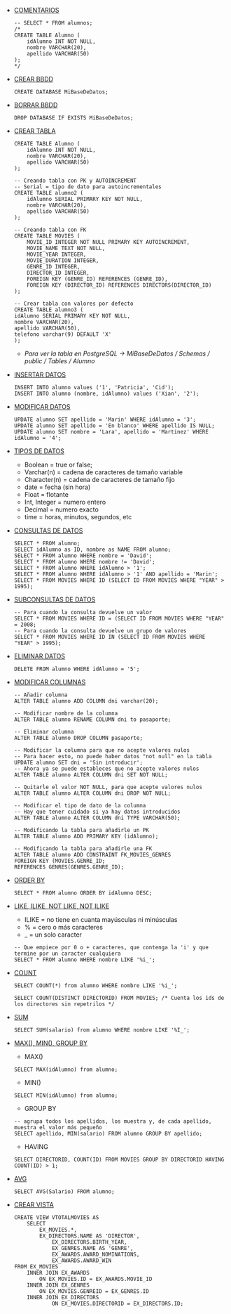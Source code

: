 - [COMENTARIOS]()
	~~~
 	-- SELECT * FROM alumnos;
	/*
  	CREATE TABLE Alumno (
		idAlumno INT NOT NULL,
		nombre VARCHAR(20),
		apellido VARCHAR(50)
	);
	*/
   	~~~
   	
- [CREAR BBDD]()
	~~~
	CREATE DATABASE MiBaseDeDatos;
	~~~
- [BORRAR BBDD]()
	~~~
	DROP DATABASE IF EXISTS MiBaseDeDatos;
	~~~

 - [CREAR TABLA]()
	~~~
	CREATE TABLE Alumno (
		idAlumno INT NOT NULL,
		nombre VARCHAR(20),
		apellido VARCHAR(50)
	);
	~~~
 	~~~
  	-- Creando tabla con PK y AUTOINCREMENT
	-- Serial = tipo de dato para autoincrementales
	CREATE TABLE alumno2 (
		idAlumno SERIAL PRIMARY KEY NOT NULL,
		nombre VARCHAR(20),
		apellido VARCHAR(50)
	);
  	~~~
  	~~~
  	-- Creando tabla con FK
	CREATE TABLE MOVIES (
   		MOVIE_ID INTEGER NOT NULL PRIMARY KEY AUTOINCREMENT,
   		MOVIE_NAME TEXT NOT NULL,
   		MOVIE_YEAR INTEGER,
   		MOVIE_DURATION INTEGER,
   		GENRE_ID INTEGER,
   		DIRECTOR_ID INTEGER,
   		FOREIGN KEY (GENRE_ID) REFERENCES (GENRE_ID),
   		FOREIGN KEY (DIRECTOR_ID) REFERENCES DIRECTORS(DIRECTOR_ID)
	);
  	~~~
  	~~~
   	-- Crear tabla con valores por defecto
	CREATE TABLE alumno3 (
	idAlumno SERIAL PRIMARY KEY NOT NULL,
	nombre VARCHAR(20),
	apellido VARCHAR(50),
	telefono varchar(9) DEFAULT 'X'
	);
	~~~
   	- *Para ver la tabla en PostgreSQL -> MiBaseDeDatos / Schemas / public / Tables / Alumno*
- [INSERTAR DATOS]()
	~~~
	INSERT INTO alumno values ('1', 'Patricia', 'Cid');
	INSERT INTO alumno (nombre, idAlumno) values ('Xian', '2');
	~~~
- [MODIFICAR DATOS]()
	~~~
	UPDATE alumno SET apellido = 'Marin' WHERE idAlumno = '3';
	UPDATE alumno SET apellido = 'En blanco' WHERE apellido IS NULL;
	UPDATE alumno SET nombre = 'Lara', apellido = 'Martinez' WHERE idAlumno = '4';
	~~~
- [TIPOS DE DATOS]()
  	- Boolean = true or false;
 	- Varchar(n) = cadena de caracteres de tamaño variable
  	- Character(n) = cadena de caracteres de tamaño fijo
  	- date = fecha (sin hora)
  	- Float = flotante
  	- Int, Integer = numero entero
  	- Decimal = numero exacto
  	- time = horas, minutos, segundos, etc
- [CONSULTAS DE DATOS]()
	~~~
	SELECT * FROM alumno;
	SELECT idAlumno as ID, nombre as NAME FROM alumno;
	SELECT * FROM alumno WHERE nombre = 'David';
	SELECT * FROM alumno WHERE nombre != 'David';
	SELECT * FROM alumno WHERE idAlumno > '1';
	SELECT * FROM alumno WHERE idAlumno > '1' AND apellido = 'Marin';
 	SELECT * FROM MOVIES WHERE ID (SELECT ID FROM MOVIES WHERE "YEAR" > 1995);
	~~~
 - [SUBCONSULTAS DE DATOS]()
	~~~
 	-- Para cuando la consulta devuelve un valor
 	SELECT * FROM MOVIES WHERE ID = (SELECT ID FROM MOVIES WHERE "YEAR" = 2008;
 	-- Para cuando la consulta devuelve un grupo de valores
 	SELECT * FROM MOVIES WHERE ID IN (SELECT ID FROM MOVIES WHERE "YEAR" > 1995);
	~~~
- [ELIMINAR DATOS]()
	~~~
	DELETE FROM alumno WHERE idAlumno = '5';
	~~~
- [MODIFICAR COLUMNAS]()
	~~~
	-- Añadir columna
	ALTER TABLE alumno ADD COLUMN dni varchar(20);
	~~~
 
 	~~~
	-- Modificar nombre de la columna
	ALTER TABLE alumno RENAME COLUMN dni to pasaporte;
	~~~
  
  	~~~
	-- Eliminar columna
	ALTER TABLE alumno DROP COLUMN pasaporte;
	~~~
   
   	~~~
	-- Modificar la columna para que no acepte valores nulos
	-- Para hacer esto, no puede haber datos "not null" en la tabla
	UPDATE alumno SET dni = 'Sin introducir';
	-- Ahora ya se puede estableces que no acepte valores nulos
	ALTER TABLE alumno ALTER COLUMN dni SET NOT NULL;
   	~~~
    
  	~~~
	-- Quitarle el valor NOT NULL, para que acepte valores nulos
	ALTER TABLE alumno ALTER COLUMN dni DROP NOT NULL;
	~~~

 	~~~
	-- Modificar el tipo de dato de la columna
	-- Hay que tener cuidado si ya hay datos introducidos
	ALTER TABLE alumno ALTER COLUMN dni TYPE VARCHAR(50);
  	~~~
  
	~~~
 	-- Modificando la tabla para añadirle un PK
	ALTER TABLE alumno ADD PRIMARY KEY (idAlumno);
	~~~

 	~~~
 	-- Modificando la tabla para añadirle una FK
	ALTER TABLE alumno ADD CONSTRAINT FK_MOVIES_GENRES
  	FOREIGN KEY (MOVIES.GENRE_ID;
  	REFERENCES GENRES(GENRES.GENRE_ID);
	~~~
 - [ORDER BY]()
	~~~
	SELECT * FROM alumno ORDER BY idAlumno DESC;
	~~~
 - [LIKE, ILIKE, NOT LIKE, NOT ILIKE]()
   	- ILIKE = no tiene en cuanta mayúsculas ni minúsculas
   	- % = cero o más caracteres
   	- _ = un solo caracter
	~~~
	-- Que empiece por 0 o + caracteres, que contenga la 'i' y que termine por un caracter cualquiera
 	SELECT * FROM alumno WHERE nombre LIKE '%i_';
	~~~
 - [COUNT]()
	~~~
	SELECT COUNT(*) from alumno WHERE nombre LIKE '%i_';
	~~~
 	~~~
	SELECT COUNT(DISTINCT DIRECTORID) FROM MOVIES; /* Cuenta los ids de los directores sin repetrilos */
	~~~
 - [SUM]()
	~~~
	SELECT SUM(salario) from alumno WHERE nombre LIKE '%I_';
	~~~
- [MAX(), MIN(), GROUP BY]()
  	- MAX()
	~~~
	SELECT MAX(idAlumno) from alumno;
	~~~
 	- MIN()
	~~~
	SELECT MIN(idAlumno) from alumno;
	~~~
 	- GROUP BY
	~~~
	-- agrupa todos los apellidos, los muestra y, de cada apellido, muestra el valor más pequeño
	SELECT apellido, MIN(salario) FROM alumno GROUP BY apellido;
	~~~
 	- HAVING
	~~~
	SELECT DIRECTORID, COUNT(ID) FROM MOVIES GROUP BY DIRECTORID HAVING COUNT(ID) > 1;
	~~~
 - [AVG]()
	~~~
	SELECT AVG(Salario) FROM alumno;
	~~~
- [CREAR VISTA]()
	~~~
	CREATE VIEW VTOTALMOVIES AS
		SELECT 
			EX_MOVIES.*, 
   			EX_DIRECTORS.NAME AS 'DIRECTOR', 
    			EX_DIRECTORS.BIRTH_YEAR, 
    			EX_GENRES.NAME AS 'GENRE', 
    			EX_AWARDS.AWARD_NOMINATIONS, 
    			EX_AWARDS.AWARD_WIN 
	FROM EX_MOVIES 
	 	INNER JOIN EX_AWARDS 
	 		ON EX_MOVIES.ID = EX_AWARDS.MOVIE_ID 
	 	INNER JOIN EX_GENRES
	 		ON EX_MOVIES.GENREID = EX_GENRES.ID
	 	INNER JOIN EX_DIRECTORS
	    		ON EX_MOVIES.DIRECTORID = EX_DIRECTORS.ID;
	~~~
